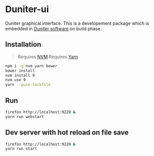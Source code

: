 # Duniter-ui

Duniter graphical interface. This is a developement package which is embedded in [Duniter software](https://git.duniter.org/nodes/typescript/duniter) on build phase.

## Installation

> Requires [NVM](https://github.com/nvm-sh/nvm#installing-and-updating)
> Requires [Yarn](https://classic.yarnpkg.com/en/docs/install/)

```bash
npm i -g nvm yarn bower
bower install
nvm install 9
nvm use 9
yarn --pure-lockfile
```

## Run

```bash
firefox http://localhost:9220 &
yarn run webstart
```

## Dev server with hot reload on file save
```bash
firefox http://localhost:9220 &
yarn run start
```
